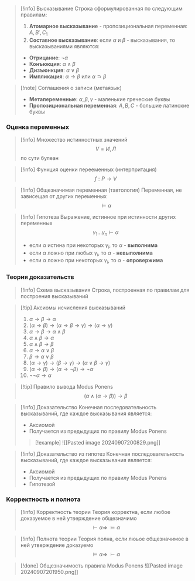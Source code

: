 >[!info] Высказывание
>Строка сформулированная по следующим правилам:
>1. **Атомарное высказывание** - пропозициональная переменная: $A, B', C_1$
>2. **Составное высказывание**: если $\alpha$ и $\beta$ - высказывания, то высказываниями являются: 
>	- **Отрицание**: $\neg \alpha$
>	- **Конъюкция**: $\alpha \wedge \beta$
>	- **Дизъюнкция**: $\alpha \vee \beta$
>	- **Импликация**: $\alpha \rightarrow \beta$ или $\alpha \supset \beta$

>[!note] Соглашения о записи (метаязык)
>- **Метапеременные**: $\alpha, \beta, \gamma$ - маленькие греческие буквы
>- **Пропозициональная переменная**: $A, B, C$ - большие латинские буквы

### Оценка переменных
>[!info] Множество истинностных значений
>$$V = {И, Л}$$
>по сути булеан

>[!info]  Функция оценки перееменных (интерпритация)
>$$f: P \rightarrow V$$

>[!info] Общезначимая переменная (тавтология)
>Переменная, не зависещая от других переменных
>$$\models \alpha$$

>[!info] Гипотеза
>Выражение, истинное при истинности других переменных
>$$\gamma_1 \dots \gamma_n \vdash \alpha$$
>- если $\alpha$ истина при некоторых $\gamma_i$, то $\alpha$ - **выполнима**
>- если $\alpha$ ложно при любых $\gamma_i$, то $\alpha$ - **невыполнима**
>- если $\alpha$ ложно при некоторых $\gamma_i$, то $\alpha$ - **опровержима**

### Теория доказательств

>[!info] Схема высказывания
>Строка, построенная по правилам для построения высказываний

>[!tip] Аксиомы исчисления высказываний
>1. $\alpha \rightarrow \beta \rightarrow \alpha$
>2. $(\alpha \rightarrow \beta) \rightarrow (\alpha \rightarrow \beta \rightarrow \gamma) \rightarrow (\alpha \rightarrow \gamma)$ 
>3. $\alpha \rightarrow \beta \rightarrow \alpha\wedge\beta$
>4. $\alpha\wedge\beta \rightarrow \alpha$
>5. $\alpha\wedge\beta \rightarrow \beta$
>6. $\alpha \rightarrow \alpha \vee \beta$
>7. $\beta \rightarrow \alpha \vee \beta$
>8. $(\alpha \rightarrow \gamma) \rightarrow (\beta \rightarrow \gamma) \rightarrow (\alpha \vee \beta \rightarrow \gamma)$
>9. $(\alpha \rightarrow \beta) \rightarrow (\alpha \rightarrow \neg \beta) \rightarrow \neg \alpha$
>10. $\neg \neg \alpha \rightarrow \alpha$

>[!tip] Правило вывода Modus Ponens
>$$(\alpha \wedge (\alpha \rightarrow \beta)) \rightarrow \beta$$

>[!info] Доказательство
>Конечная последовательность высказываний, где каждое высказывания является:
>- Аксиомой
>- Получается из предыдущих по правилу Modus Ponens
>>[!example]
>>![[Pasted image 20240907200829.png]]

>[!info] Доказательство из гипотез
>Конечная последовательность высказываний, где каждое высказывания является:
>- Аксиомой
>- Получается из предыдущих по правилу Modus Ponens
>- Гипотезой

### Корректность и полнота

>[!info] Корректность теории
>Теория корректна, если любое доказуемое в ней утверждение общезначимо
>$$\vdash \alpha \Rightarrow \;\models \alpha$$ 

>[!info] Полнота теории
>Теория полна, если люьое общезначимое в ней утверждение доказуемо
>$$\models \alpha \Rightarrow \; \vdash \alpha$$ 

>[!done] Общезначимость правила Modus Ponens
>![[Pasted image 20240907201950.png]]